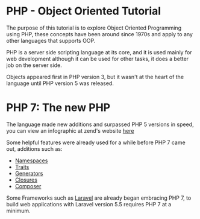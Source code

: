 # PHP - Object Oriented Tutorial
The purpose of this tutorial is to explore Object Oriented Programming using PHP, these concepts have been around since 1970s and apply to any other languages that supports OOP.

PHP is a server side scripting language at its core, and it is used mainly for web development although it can be used for other tasks, it does a better job on the server side.

Objects appeared first in PHP version 3, but it wasn't at the heart of the language until PHP version 5 was released.


# PHP 7: The new PHP
The language made new additions and surpassed PHP 5 versions in speed, you can view an infographic at zend's website [here](http://www.zend.com/en/resources/php7_infographic/)

Some helpful features were already used for a while before PHP 7 came out, additions such as:
* [Namespaces](http://php.net/manual/en/language.namespaces.php)
* [Traits](http://php.net/manual/en/language.oop5.traits.php)
* [Generators](http://php.net/manual/en/language.generators.overview.php)
* [Closures](http://php.net/manual/en/class.closure.php)
* [Composer](https://getcomposer.org/doc/00-intro.md)

Some Frameworks such as [Laravel](https://laravel.com/) are already began embracing PHP 7, to build web applications with Laravel version 5.5 requires PHP 7 at a minimum.
